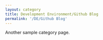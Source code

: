 ```yaml
---
layout: category
title: Development Environment/Github Blog
permalink: '/DE/Github Blog'
---
```


Another sample category page.

